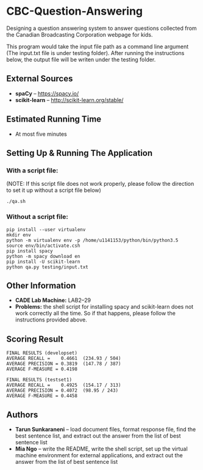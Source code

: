 # CBC-Question-Answering
Designing a question answering system to answer questions collected from the Canadian Broadcasting Corporation webpage for kids.

This program would take the input file path as a command line argument (The input.txt file is under testing folder). After running the instructions below, the output file will be writen under the testing folder.

## External Sources
* **spaCy** – https://spacy.io/
* **scikit-learn** – http://scikit-learn.org/stable/

## Estimated Running Time
* At most five minutes 

## Setting Up & Running The Application
### With a script file: 
(NOTE: If this script file does not work properly, please follow the direction to set it up without a script file below)

``./qa.sh``

### Without a script file: 
````
pip install --user virtualenv
mkdir env
python -m virtualenv env -p /home/u1141153/python/bin/python3.5
source env/bin/activate.csh
pip install spacy
python -m spacy download en
pip install -U scikit-learn
python qa.py testing/input.txt
````

## Other Information
* **CADE Lab Machine:** LAB2–29
* **Problems:** the shell script for installing spacy and scikit-learn does not work correctly all the time. So if that happens, please follow the instructions provided above.

## Scoring Result
````
FINAL RESULTS (developset)
AVERAGE RECALL =    0.4661  (234.93 / 504)
AVERAGE PRECISION = 0.3819  (147.78 / 387)
AVERAGE F-MEASURE = 0.4198

FINAL RESULTS (testset1)
AVERAGE RECALL =    0.4925  (154.17 / 313)
AVERAGE PRECISION = 0.4072  (98.95 / 243)
AVERAGE F-MEASURE = 0.4458
````


## Authors
* **Tarun Sunkaraneni** – load document files, format response file, find the best sentence list, and extract out the answer from the list of best sentence list
* **Mia Ngo** – write the README, write the shell script, set up the virtual machine environment for external applications, and extract out the answer from the list of best sentence list

